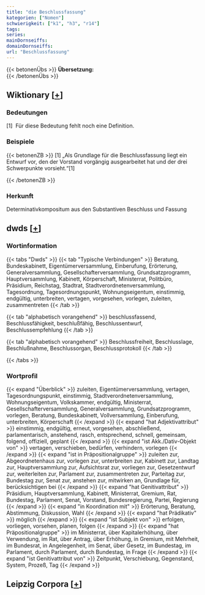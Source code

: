 ```yaml
---
title: "die Beschlussfassung"
kategorien: ["Nomen"]
schwierigkeit: ["k1", "h3", "r14"]
tags:
series:
mainDornseiffs:
domainDornseiffs:
url: "Beschlussfassung"
---
```


{{< betonenÜbs >}}
**Übersetzung:**  
{{< /betonenÜbs >}}

## Wiktionary [[+](https://de.wiktionary.org/wiki/Beschlussfassung)]

### Bedeutungen
[1]  Für diese Bedeutung fehlt noch eine Definition.  

### Beispiele
{{< betonenZB >}}
[1] „Als Grundlage für die Beschlussfassung liegt ein Entwurf vor, den der Vorstand vorgängig ausgearbeitet hat und der drei Schwerpunkte vorsieht.“[1]  

{{< /betonenZB >}}
### Herkunft
Determinativkompositum aus den Substantiven Beschluss und Fassung  



## dwds [[+](https://www.dwds.de/wb/Beschlussfassung)]

### Wortinformation
{{< tabs "Dwds" >}}
{{< tab "Typische Verbindungen" >}}
Beratung, Bundeskabinett, Eigentümerversammlung, Einberufung, Erörterung, Generalversammlung, Gesellschafterversammlung, Grundsatzprogramm, Hauptversammlung, Kabinett, Körperschaft, Ministerrat, Politbüro, Präsidium, Reichstag, Stadtrat, Stadtverordnetenversammlung, Tagesordnung, Tagesordnungspunkt, Wohnungseigentum, einstimmig, endgültig, unterbreiten, vertagen, vorgesehen, vorlegen, zuleiten, zusammentreten
{{< /tab >}}

{{< tab "alphabetisch vorangehend" >}}
beschlussfassend, Beschlussfähigkeit, beschlußfähig, Beschlussentwurf, Beschlussempfehlung
{{< /tab >}}

{{< tab "alphabetisch vorangehend" >}}
Beschlussfreiheit, Beschlusslage, Beschlußnahme, Beschlussorgan, Beschlussprotokoll
{{< /tab >}}

{{< /tabs >}}

### Wortprofil
{{< expand "Überblick" >}} zuleiten, Eigentümerversammlung, vertagen, Tagesordnungspunkt, einstimmig, Stadtverordnetenversammlung, Wohnungseigentum, Volkskammer, endgültig, Ministerrat, Gesellschafterversammlung, Generalversammlung, Grundsatzprogramm, vorlegen, Beratung, Bundeskabinett, Vollversammlung, Einberufung, unterbreiten, Körperschaft {{< /expand >}}
{{< expand "hat Adjektivattribut" >}} einstimmig, endgültig, erneut, vorgesehen, abschließend, parlamentarisch, anstehend, rasch, entsprechend, schnell, gemeinsam, folgend, offiziell, geplant {{< /expand >}}
{{< expand "ist Akk./Dativ-Objekt von" >}} vertagen, verschieben, bedürfen, verhindern, vorlegen {{< /expand >}}
{{< expand "ist in Präpositionalgruppe" >}} zuleiten zur, Abgeordnetenhaus zur, vorlegen zur, unterbreiten zur, Kabinett zur, Landtag zur, Hauptversammlung zur, Aufsichtsrat zur, vorliegen zur, Gesetzentwurf zur, weiterleiten zur, Parlament zur, zusammentreten zur, Parteitag zur, Bundestag zur, Senat zur, anstehen zur, mitwirken an, Grundlage für, berücksichtigen bei {{< /expand >}}
{{< expand "hat Genitivattribut" >}} Präsidium, Hauptversammlung, Kabinett, Ministerrat, Gremium, Rat, Bundestag, Parlament, Senat, Vorstand, Bundesregierung, Partei, Regierung {{< /expand >}}
{{< expand "in Koordination mit" >}} Erörterung, Beratung, Abstimmung, Diskussion, Wahl {{< /expand >}}
{{< expand "hat Prädikativ" >}} möglich {{< /expand >}}
{{< expand "ist Subjekt von" >}} erfolgen, vorliegen, vorsehen, planen, folgen {{< /expand >}}
{{< expand "hat Präpositionalgruppe" >}} im Ministerrat, über Kapitalerhöhung, über Verwendung, im Rat, über Antrag, über Erhöhung, in Gremium, mit Mehrheit, im Bundesrat, in Angelegenheit, im Senat, über Gesetz, im Bundestag, im Parlament, durch Parlament, durch Bundestag, in Frage {{< /expand >}}
{{< expand "ist Genitivattribut von" >}} Zeitpunkt, Verschiebung, Gegenstand, System, Prozeß, Tag {{< /expand >}}

## Leipzig Corpora [[+](https://corpora.uni-leipzig.de/en/res?word=Beschlussfassung&corpusId=deu_newscrawl-public_2018)]


